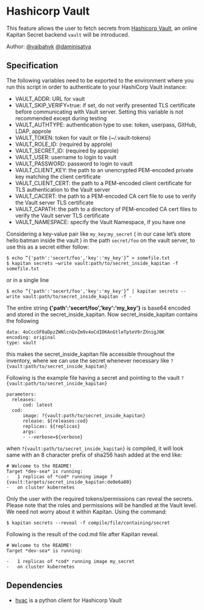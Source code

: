 # Hashicorp Vault  
  
This feature allows the user to fetch secrets from [Hashicorp Vault](https://www.vaultproject.io/), an online Kapitan Secret backend `vault` will be introduced.  
  
Author: [@vaibahvk](https://github.com/vaibhavk) [@daminisatya](https://github.com/daminisatya)  
## Specification  
  
The following variables need to be exported to the environment where you run this script in order to authenticate to your HashiCorp Vault instance:  
* VAULT_ADDR: URL for vault  
* VAULT_SKIP_VERIFY=true: if set, do not verify presented TLS certificate before communicating with Vault server. Setting this variable is not recommended except during testing  
* VAULT_AUTHTYPE: authentication type to use: token, userpass, GitHub, LDAP, approle  
* VAULT_TOKEN: token for vault or file (~/.vault-tokens)  
* VAULT_ROLE_ID: (required by approle)  
* VAULT_SECRET_ID: (required by approle)  
* VAULT_USER: username to login to vault  
* VAULT_PASSWORD: password to login to vault  
* VAULT_CLIENT_KEY: the path to an unencrypted PEM-encoded private key matching the client certificate  
* VAULT_CLIENT_CERT: the path to a PEM-encoded client certificate for TLS authentication to the Vault server  
* VAULT_CACERT: the path to a PEM-encoded CA cert file to use to verify the Vault server TLS certificate  
* VAULT_CAPATH: the path to a directory of PEM-encoded CA cert files to verify the Vault server TLS certificate  
* VAULT_NAMESPACE: specify the Vault Namespace, if you have one  
  
Considering a key-value pair like `my_key`:`my_secret` ( in our case let’s store hello:batman inside the vault ) in the path `secret/foo` on the vault server, to use this as a secret either follow:  
  
```shell  
$ echo “{'path':'secert/foo','key':'my_key'}” > somefile.txt  
$ kapitan secrets —write vault:path/to/secret_inside_kapitan -f somefile.txt  
```  
or in a single line  
```shell  
$ echo “{'path':'secert/foo','key':'my_key'}” | kapitan secrets --write vault:path/to/secret_inside_kapitan -f -  
```  
The entire string __{'path':'secert/foo','key':'my_key'}__ is base64 encoded and stored in the secret_inside_kapitan. Now secret_inside_kapitan contains the following  
  
```  
data: 4oCccGF0aDpzZWNlcnQvZm9v4oCdIOKAnGtleTpteV9rZXnigJ0K  
encoding: original  
type: vault  
```  
  
this makes the secret_inside_kapitan file accessible throughout the inventory, where we can use the secret whenever necessary like `?{vault:path/to/secret_inside_kapitan}`  
  
Following is the example file having a secret and pointing to the vault `?{vault:path/to/secret_inside_kapitan}`  
  
```  
parameters:  
  releases:  
	  cod: latest  
  cod:  
	  image: ?{vault:path/to/secret_inside_kapitan}  
	  release: ${releases:cod}  
	  replicas: ${replicas}  
	  args:  
	  - --verbose=${verbose}  
```  
  
when `?{vault:path/to/secret_inside_kapitan}` is compiled, it will look same with an 8 character prefix of sha256 hash added at the end like:  
```
# Welcome to the README!
Target *dev-sea* is running:
-   1 replicas of *cod* running image ?{vault:targets/secret_inside_kapitan:de0e6a80}
-   on cluster kubernetes
``` 
  
Only the user with the required tokens/permissions can reveal the secrets. Please note that the roles and permissions will be handled at the Vault level. We need not worry about it within Kapitan. Using the command:  

```shell  
$ kapitan secrets --reveal -f compile/file/containing/secret  
```  

Following is the result of the cod.md file after Kapitan reveal.

```  
# Welcome to the README!  
Target *dev-sea* is running:  

-   1 replicas of *cod* running image my_secret
-   on cluster kubernetes

```  

## Dependencies  
 
- [hvac](https://github.com/hvac/hvac) is a python client for Hashicorp Vault
